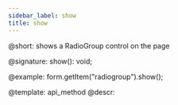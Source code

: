 ```yaml
---
sidebar_label: show
title: show
---          
```


@short: shows a RadioGroup control on the page

@signature: show(): void;
 


@example:
form.getItem("radiogroup").show();


@template: api_method
@descr:


